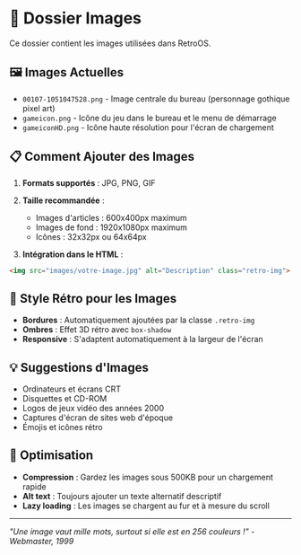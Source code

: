 # 📸 Dossier Images

Ce dossier contient les images utilisées dans RetroOS.

## 🖼️ Images Actuelles

- `00107-1051047528.png` - Image centrale du bureau (personnage gothique pixel art)
- `gameicon.png` - Icône du jeu dans le bureau et le menu de démarrage
- `gameiconHD.png` - Icône haute résolution pour l'écran de chargement

## 📋 Comment Ajouter des Images

1. **Formats supportés** : JPG, PNG, GIF
2. **Taille recommandée** : 
   - Images d'articles : 600x400px maximum
   - Images de fond : 1920x1080px maximum
   - Icônes : 32x32px ou 64x64px

3. **Intégration dans le HTML** :
```html
<img src="images/votre-image.jpg" alt="Description" class="retro-img">
```

## 🎨 Style Rétro pour les Images

- **Bordures** : Automatiquement ajoutées par la classe `.retro-img`
- **Ombres** : Effet 3D rétro avec `box-shadow`
- **Responsive** : S'adaptent automatiquement à la largeur de l'écran

## 💡 Suggestions d'Images

- Ordinateurs et écrans CRT
- Disquettes et CD-ROM
- Logos de jeux vidéo des années 2000
- Captures d'écran de sites web d'époque
- Émojis et icônes rétro

## 🔧 Optimisation

- **Compression** : Gardez les images sous 500KB pour un chargement rapide
- **Alt text** : Toujours ajouter un texte alternatif descriptif
- **Lazy loading** : Les images se chargent au fur et à mesure du scroll

---

*"Une image vaut mille mots, surtout si elle est en 256 couleurs !" - Webmaster, 1999*
